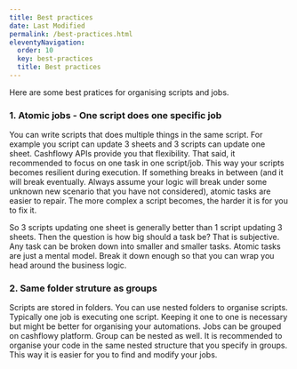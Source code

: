 ```yaml
---
title: Best practices
date: Last Modified 
permalink: /best-practices.html
eleventyNavigation:
  order: 10
  key: best-practices 
  title: Best practices
---
```


Here are some best pratices for organising scripts and jobs. 


### 1. Atomic jobs - One script does one specific job
You can write scripts that does multiple things in the same script. For example you script can update 3 sheets and 3 scripts can update one sheet. Cashflowy APIs provide you that flexibility. That said, it recommended to focus on one task in one script/job. This way your scripts becomes resilient during execution. If something breaks in between (and it will break eventually. Always assume your logic will break under some unknown new scenario that you have not considered), atomic tasks are easier to repair. The more complex a script becomes, the harder it is for you to fix it. 

So 3 scripts updating one sheet is generally better than 1 script updating 3 sheets. Then the question is how big should a task be? That is subjective. Any task can be broken down into smaller and smaller tasks. Atomic tasks are just a mental model. Break it down enough so that you can wrap you head around the business logic. 


### 2. Same folder struture as groups
Scripts are stored in folders. You can use nested folders to organise scripts. Typically one job is executing one script. Keeping it one to one is necessary but might be better for organising your automations. Jobs can be grouped on cashflowy platform. Group can be nested as well. It is recommended to organise your code in the same nested structure that you specify in groups. This way it is easier for you to find and modify your jobs. 

